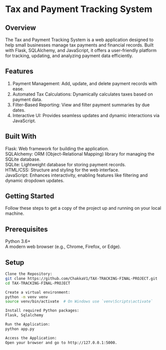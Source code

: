 # Tax and Payment Tracking System 

## Overview

The Tax and Payment Tracking System is a web application designed to help small businesses manage tax payments and financial records. Built with Flask, SQLAlchemy, and JavaScript, it offers a user-friendly platform for tracking, updating, and analyzing payment data efficiently.

## Features
1. Payment Management: Add, update, and delete payment records with ease.
2. Automated Tax Calculations: Dynamically calculates taxes based on payment data.
3. Filter-Based Reporting: View and filter payment summaries by due dates.
4. Interactive UI: Provides seamless updates and dynamic interactions via JavaScript.

## Built With
Flask: Web framework for building the application.   
SQLAlchemy: ORM (Object-Relational Mapping) library for managing the SQLite database.    
SQLite: Lightweight database for storing payment records.   
HTML/CSS: Structure and styling for the web interface.     
JavaScript: Enhances interactivity, enabling features like filtering and dynamic dropdown updates.   

## Getting Started
Follow these steps to get a copy of the project up and running on your local machine.

## Prerequisites
Python 3.6+   
A modern web browser (e.g., Chrome, Firefox, or Edge).

## Setup
```bash
Clone the Repository:
git clone https://github.com/ChakkaV1/TAX-TRACKING-FINAL-PROJECT.git
cd TAX-TRACKING-FINAL-PROJECT

Create a virtual environment:
python -m venv venv
source venv/bin/activate  # On Windows use `venv\Scripts\activate`

Install required Python packages:
Flask, Sqlalchemy

Run the Application:
python app.py

Access the Application:
Open your browser and go to http://127.0.0.1:5000.





